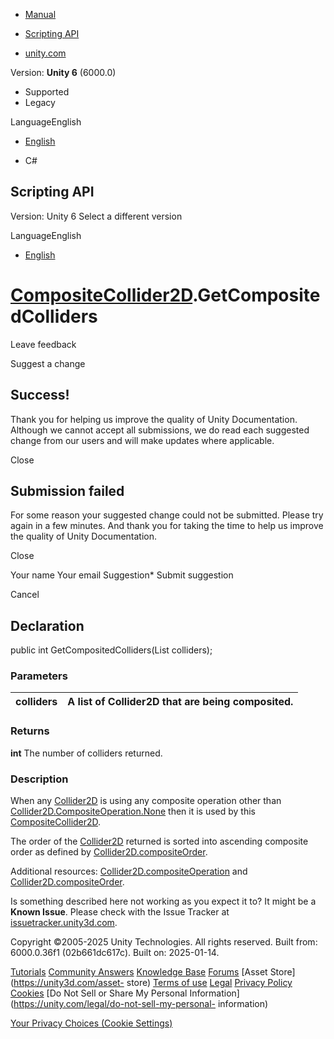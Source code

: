[ ]()

  * [Manual](../Manual/index.html)
  * [Scripting API](../ScriptReference/index.html)

  * [unity.com](https://unity.com/)

Version: **Unity 6** (6000.0)

  * Supported
  * Legacy

LanguageEnglish

  * [English]()

  * C#

[ ](https://docs.unity3d.com)

## Scripting API

Version: Unity 6 Select a different version

LanguageEnglish

  * [English]()

#  [CompositeCollider2D](CompositeCollider2D.html).GetCompositedColliders

Leave feedback

Suggest a change

## Success!

Thank you for helping us improve the quality of Unity Documentation. Although
we cannot accept all submissions, we do read each suggested change from our
users and will make updates where applicable.

Close

## Submission failed

For some reason your suggested change could not be submitted. Please <a>try
again</a> in a few minutes. And thank you for taking the time to help us
improve the quality of Unity Documentation.

Close

Your name Your email Suggestion* Submit suggestion

Cancel

[ ]()

## Declaration

public int GetCompositedColliders(List<Collider2D> colliders);

### Parameters

colliders | A list of Collider2D that are being composited.  
---|---  
  
### Returns

**int** The number of colliders returned.

### Description

When any [Collider2D](Collider2D.html) is using any composite operation other
than
[Collider2D.CompositeOperation.None](Collider2D.CompositeOperation.None.html)
then it is used by this [CompositeCollider2D](CompositeCollider2D.html).

The order of the [Collider2D](Collider2D.html) returned is sorted into
ascending composite order as defined by
[Collider2D.compositeOrder](Collider2D-compositeOrder.html).  
  
Additional resources:
[Collider2D.compositeOperation](Collider2D-compositeOperation.html) and
[Collider2D.compositeOrder](Collider2D-compositeOrder.html).

Is something described here not working as you expect it to? It might be a
**Known Issue**. Please check with the Issue Tracker at
[issuetracker.unity3d.com](https://issuetracker.unity3d.com).

Copyright ©2005-2025 Unity Technologies. All rights reserved. Built from:
6000.0.36f1 (02b661dc617c). Built on: 2025-01-14.

[Tutorials](https://unity3d.com/learn) [Community
Answers](https://answers.unity3d.com) [Knowledge
Base](https://support.unity3d.com/hc/en-us)
[Forums](https://forum.unity3d.com) [Asset Store](https://unity3d.com/asset-
store) [Terms of use](https://docs.unity3d.com/Manual/TermsOfUse.html)
[Legal](https://unity.com/legal) [Privacy
Policy](https://unity.com/legal/privacy-policy)
[Cookies](https://unity.com/legal/cookie-policy) [Do Not Sell or Share My
Personal Information](https://unity.com/legal/do-not-sell-my-personal-
information)

[Your Privacy Choices (Cookie Settings)](javascript:void\(0\);)

